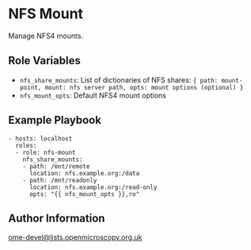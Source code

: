 NFS Mount
=========

Manage NFS4 mounts.


Role Variables
--------------

- `nfs_share_mounts`: List of dictionaries of NFS shares: `{ path: mount-point, mount: nfs server path, opts: mount options (optional) }`
- `nfs_mount_opts`: Default NFS4 mount options


Example Playbook
----------------

    - hosts: localhost
      roles:
      - role: nfs-mount
        nfs_share_mounts:
        - path: /mnt/remote
          location: nfs.example.org:/data
        - path: /mnt/readonly
          location: nfs.example.org:/read-only
          opts: "{{ nfs_mount_opts }},ro"


Author Information
------------------

ome-devel@lists.openmicroscopy.org.uk
